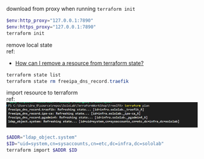 download from proxy when running `terraform init`
```powershell
$env:http_proxy="127.0.0.1:7890"
$env:https_proxy="127.0.0.1:7890"
terraform init
```

remove local state  
ref:   
  - [How can I remove a resource from terraform state?](https://stackoverflow.com/questions/61297480/how-can-i-remove-a-resource-from-terraform-state)
```powershell
terraform state list
terraform state rm freeipa_dns_record.traefik
```

import resource to terraform  
ref:  
![](Import-TerraformResource.png)
```powershell
$ADDR="ldap_object.system"
$ID="uid=system,cn=sysaccounts,cn=etc,dc=infra,dc=sololab"
terraform import $ADDR $ID
```
